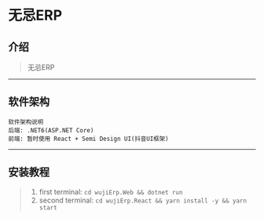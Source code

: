 ﻿# 无忌ERP

## 介绍
> 无忌ERP

---
## 软件架构

    软件架构说明
    后端: .NET6(ASP.NET Core)
    前端: 暂时使用 React + Semi Design UI(抖音UI框架)

---
## 安装教程

> 1.  first terminal:  `cd wujiErp.Web && dotnet run`
> 1.  second terminal:  `cd wujiErp.React && yarn install -y && yarn start`

